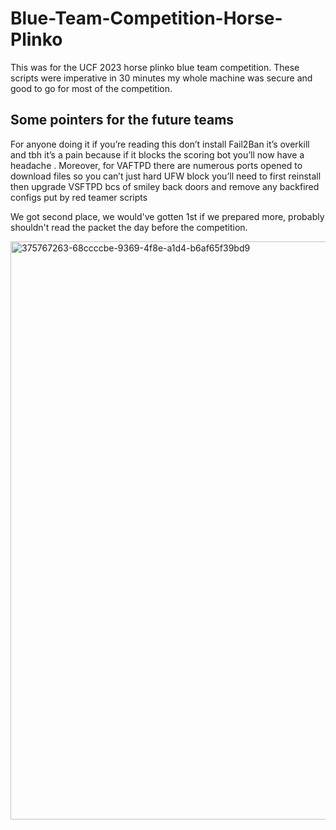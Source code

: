 # Blue-Team-Competition-Horse-Plinko
This was for the UCF 2023 horse plinko blue team competition. These scripts were imperative in 30 minutes my whole machine was secure and good to go for most of the competition.


## Some pointers for the future teams 
For anyone doing it if you’re reading this don’t install Fail2Ban it’s overkill and tbh it’s a pain because if it blocks the scoring bot you’ll now have a headache . Moreover, for VAFTPD there are numerous ports opened to download files so you can’t just hard UFW block you’ll need to first reinstall then upgrade VSFTPD bcs of smiley back doors and remove any backfired configs put by red teamer scripts 


We got second place, we would've gotten 1st if we prepared more, probably shouldn't read the packet the day before the competition.

<img width="925" alt="375767263-68ccccbe-9369-4f8e-a1d4-b6af65f39bd9" src="https://github.com/user-attachments/assets/05455740-8dd1-46d3-aef7-bbdacced70b3" />

